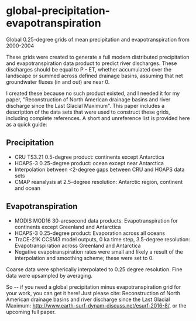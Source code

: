 # global-precipitation-evapotranspiration
Global 0.25-degree grids of mean precipitation and evapotranspiration from 2000-2004

These grids were created to generate a full modern distributed precipitation and evapotranspiration data product to predict river discharges. These discharges should be equal to P - ET, whether accumulated over the landscape or summed across defined drainage basins, assuming that net groundwater fluxes (in and out) are near 0.

I created these because no such product existed, and I needed it for my paper, "Reconstruction of North American drainage basins and river discharge since the Last Glacial Maximum". This paper includes a description of the data sets that were used to construct these grids, including complete references. A short and unreference list is provided here as a quick guide:

## Precipitation
*  CRU TS3.21 0.5-degree product: continents except Antarctica
*  HOAPS-3 0.25-degree product: ocean except near Antarctica
*  Interpolation between <2-degree gaps between CRU and HOAPS data sets
*  CMAP reanalysis at 2.5-degree resolution: Antarctic region, continent and ocean

## Evapotranspiration
*  MODIS MOD16 30-arcsecond data products: Evapotranspiration for continents except Greenland and Antarctica
*  HOAPS-3 0.25-degree product: Evaporation across all oceans
*  TraCE-21K CCSM3 model outputs, 0 ka time step, 3.5-degree resolution: Evapotranspiration across Greenland and Antarctica
*  Negative evapotranspiration rates were small and likely a result of the interpolation and smoothing scheme; these were set to 0.

Coarse data were spherically interpolated to 0.25 degree resolution. Fine data were upsampled by averaging.

So -- if you need a global precipitation minus evapotranspiration grid for your work, you can get it here! Just please cite:
Reconstruction of North American drainage basins and river discharge since the Last Glacial Maximum: http://www.earth-surf-dynam-discuss.net/esurf-2016-8/,
or the upcoming full paper.
